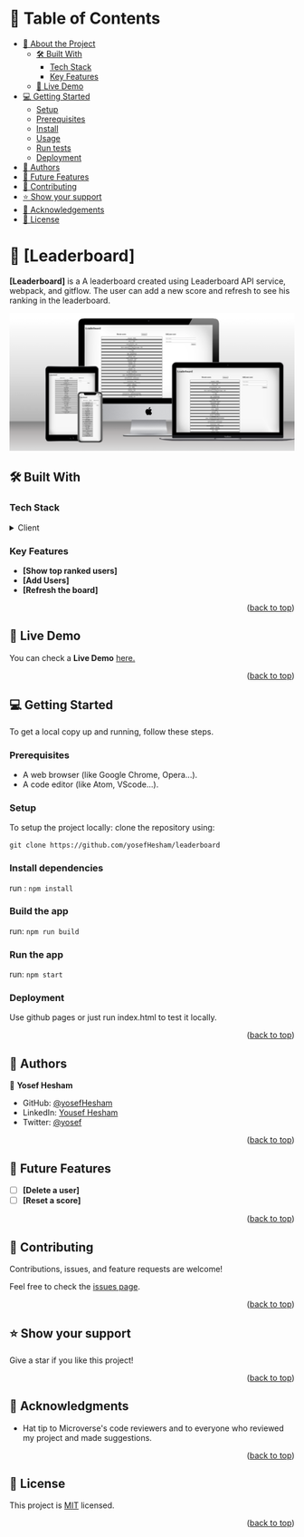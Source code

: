 <a name="readme-top"></a>

# 📗 Table of Contents

- [📖 About the Project](#about-project)
  - [🛠 Built With](#built-with)
    - [Tech Stack](#tech-stack)
    - [Key Features](#key-features)
  - [🚀 Live Demo](#live-demo)
- [💻 Getting Started](#getting-started)
  - [Setup](#setup)
  - [Prerequisites](#prerequisites)
  - [Install](#install)
  - [Usage](#usage)
  - [Run tests](#run-tests)
  - [Deployment](#triangular_flag_on_post-deployment)
- [👥 Authors](#authors)
- [🔭 Future Features](#future-features)
- [🤝 Contributing](#contributing)
- [⭐️ Show your support](#support)
- [🙏 Acknowledgements](#acknowledgements)
- [📝 License](#license)


# 📖 [Leaderboard] <a name="about-project"></a>

**[Leaderboard]** is a A leaderboard created using Leaderboard API service, webpack, and gitflow. The user can add a new score and refresh to see his ranking in the leaderboard.

![image](leaderboard.png)

## 🛠 Built With <a name="built-with"></a>

### Tech Stack <a name="tech-stack"></a>

<details>
  <summary>Client</summary>
  <ul>
    <li><a href="https://www.javascript.com/">Javascript</a></li>
    <li><a href="https://html.com/">HTML5</a></li>
    <li><a href="https://developer.mozilla.org/en-US/docs/Web/CSS">CSS3</a></li>
    <li><a href="https://www.notion.so/microverse/Leaderboard-API-service-24c0c3c116974ac49488d4eb0267ade3">Leaderboard API Service</a></li>
     <li><a href="https://webpack.js.org/">Webpack</a></li>
  </ul>
</details>

### Key Features <a name="key-features"></a>

- **[Show top ranked users]**
- **[Add Users]**
- **[Refresh the board]**

<p align="right">(<a href="#readme-top">back to top</a>)</p>


## 🚀 Live Demo <a name="live-demo"></a>


You can check a **Live Demo** [here.](https://yosefhesham.github.io/leaderboard/dist/)

<p align="right">(<a href="#readme-top">back to top</a>)</p>


## 💻 Getting Started <a name="getting-started"></a>


To get a local copy up and running, follow these steps.

### Prerequisites

- A web browser (like Google Chrome, Opera...).
- A code editor (like Atom, VScode...).

### Setup

To setup the project locally: clone the repository using:

```
git clone https://github.com/yosefHesham/leaderboard
```

### Install dependencies

run : `npm install`

### Build the app

run: `npm run build`

### Run the app

run: `npm start`

### Deployment

Use github pages or just run index.html to test it locally.


<p align="right">(<a href="#readme-top">back to top</a>)</p>

## 👥 Authors <a name="authors"></a>

👤 **Yosef Hesham**

- GitHub: [@yosefHesham](https://github.com/yosefHesham)
- LinkedIn: [Yousef Hesham](https://www.linkedin.com/in/yousef-hesham98/)
- Twitter: [@yosef](https://twitter.com/Yousef45653478)

<p align="right">(<a href="#readme-top">back to top</a>)</p>

## 🔭 Future Features <a name="future-features"></a>


- [ ] **[Delete a user]**
- [ ] **[Reset a score]**

<p align="right">(<a href="#readme-top">back to top</a>)</p>

## 🤝 Contributing <a name="contributing"></a>

Contributions, issues, and feature requests are welcome!

Feel free to check the [issues page](../../issues/).

<p align="right">(<a href="#readme-top">back to top</a>)</p>

## ⭐️ Show your support <a name="support"></a>

Give a star if you like this project!

<p align="right">(<a href="#readme-top">back to top</a>)</p>

## 🙏 Acknowledgments <a name="acknowledgements"></a>

- Hat tip to Microverse's code reviewers and to everyone who reviewed my project and made suggestions.


<p align="right">(<a href="#readme-top">back to top</a>)</p>

## 📝 License <a name="license"></a>

This project is [MIT](./LICENSE) licensed.

<p align="right">(<a href="#readme-top">back to top</a>)</p>

